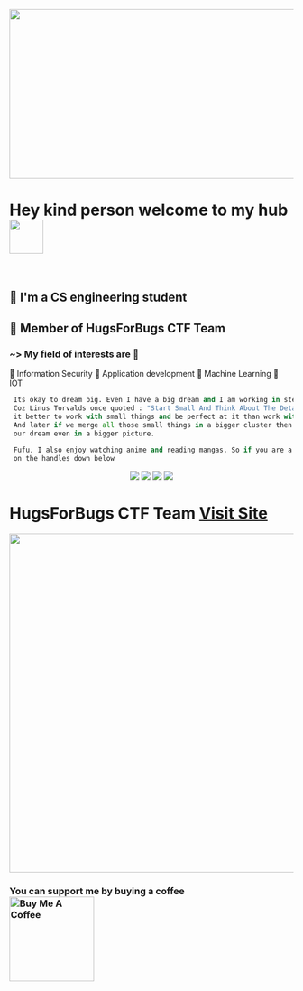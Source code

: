 <p align="center">
<img src="https://github.com/xohan30/xohan30/blob/master/noodle.gif?raw=true" text-align=center; width="600"; height="300"/>
</p>

# Hey kind person welcome to my hub <img src="https://media.giphy.com/media/EAfeMhhZjJ9zhXh69P/giphy.gif" height="60"/>
<br>

## 🚌 I'm a CS engineering student 
## 🚩 Member of HugsForBugs CTF Team
### ~> My field of interests are 🔦
🏮 Information Security
🏮 Application development
🏮 Machine Learning
🏮 IOT
```py
 Its okay to dream big. Even I have a big dream and I am working in steps to accomplish that dream of mine 
 Coz Linus Torvalds once quoted : "Start Small And Think About The Details" and i think that at first
 it better to work with small things and be perfect at it than work with bigger things and be nothing. 
 And later if we merge all those small things in a bigger cluster then we can frame 
 our dream even in a bigger picture.
 
 Fufu, I also enjoy watching anime and reading mangas. So if you are a tech weeb like me then HMU 
 on the handles down below
```
<p align="center">
<a href="https://twitter.com/x0h4n30"><img src="https://img.icons8.com/doodle/50/000000/twitter-circled.png"/></a>
<a href="https://instagram.com/x0h4n_30"><img src="https://img.icons8.com/doodle/48/000000/instagram--v1.png"/></a>
<a href="https://www.linkedin.com/in/aryan-gurung-8743ba187/"><img src="https://img.icons8.com/doodle/48/000000/linkedin-circled.png"/></a>
<a href="mailto:xohan30@protonmail.com"><img src="https://img.icons8.com/doodle/48/000000/gmail.png"/></a>
</p>

# HugsForBugs CTF Team [Visit Site](https://hugsforbugz.github.io/)
<p align="center">
<img src="https://github.com/xohan30/xohan30/blob/master/h4b.png?raw=true" text-align=center; width="600"; height="600"/>
</p>
 
### You can support me by buying a coffee <br> <a href="https://www.buymeacoffee.com/xohan30" target="_blank"><img src="https://cdn.buymeacoffee.com/buttons/v2/default-yellow.png" alt="Buy Me A Coffee" width="150" ></a>  
